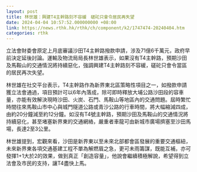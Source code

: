 ```yaml
---
layout: post
title: 林世雄：興建T4主幹路刻不容緩　磋砣只會令居民再失望
date: 2024-04-04 10:57:52.000000000 +08:00
link: https://news.rthk.hk/rthk/ch/component/k2/1747474-20240404.htm
categories: rthk
---
```


立法會財委會原定上月底審議沙田T4主幹路撥款申請，涉及71億6千萬元，政府早前決定延後討論。運輸及物流局局長林世雄表示，如果沒有T4主幹路，預期沙田及馬鞍山的交通情況將持續惡化，強調興建T4主幹路刻不容緩，磋砣只會令當區的居民再次失望。

林世雄在社交平台表示，T4主幹路作為新界東北區策略性項目之一，如撥款申請獲立法會通過，項目預計可以6年內落成，除可即時釋放大埔公路沙田段的容車量，亦能有效解決現時沙田、火炭、石門、馬鞍山等地區內的交通問題。屆時繁忙時間往來馬鞍山市中心與城門隧道公路或青沙公路的行車時間，將大幅縮減四成，由約20分鐘減至約12分鐘。如沒有T4號主幹路，預期沙田及馬鞍山的交通情況將持續惡化，甚至堵塞新界東的交通網絡，嚴重者車龍可由新城市廣場擠塞至沙田馬場，長達2至3公里。

林世雄提到，宏觀來看，沙田是新界東以至未來北部都會區發展的重要交通樞紐，未來新界東各項交通基建工程不單為解燃眉之急，更可未雨籌謀，既能互補，亦可發揮1+1大於2的效果，做到真正「創造容量」，他說會繼續積極解說，希望得到立法會及市民的支持，讓T4盡快上馬。

